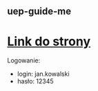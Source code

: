 ## uep-guide-me
# [Link do strony](https://blueblack22.github.io/uep-guide-me)

Logowanie:
* login: jan.kowalski
* hasło: 12345
